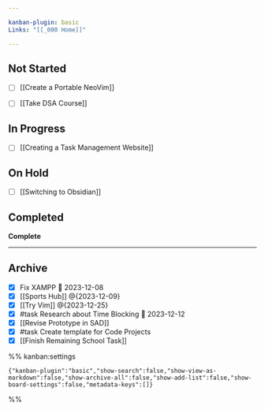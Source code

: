 ```yaml
---

kanban-plugin: basic
Links: "[[_000 Home]]"

---
```


## Not Started

- [ ] [[Create a Portable NeoVim]]
- [ ] [[Take DSA Course]]


## In Progress

- [ ] [[Creating a Task Management Website]]


## On Hold

- [ ] [[Switching to Obsidian]]


## Completed

**Complete**


***

## Archive

- [x] Fix XAMPP 📅 2023-12-08
- [x] [[Sports Hub]] @{2023-12-09}
- [x] [[Try Vim]] @{2023-12-25}
- [x] #task Research about Time Blocking 📅 2023-12-12
- [x] [[Revise Prototype in SAD]]
- [x] #task Create template for Code Projects
- [x] [[Finish Remaining School Task]]

%% kanban:settings
```
{"kanban-plugin":"basic","show-search":false,"show-view-as-markdown":false,"show-archive-all":false,"show-add-list":false,"show-board-settings":false,"metadata-keys":[]}
```
%%